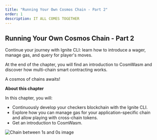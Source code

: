 ```yaml
---
title: "Running Your Own Cosmos Chain - Part 2"
order: 1
description: IT ALL COMES TOGETHER
---
```


## Running Your Own Cosmos Chain - Part 2

Continue your journey with Ignite CLI: learn how to introduce a wager, manage gas, and query for player's moves.

At the end of the chapter, you will find an introduction to CosmWasm and discover how multi-chain smart contracting works.

A cosmos of chains awaits!

<HighlightBox type="learning">

**About this chapter**

In this chapter, you will:

* Continuously develop your checkers blockchain with the Ignite CLI.
* Explore how you can manage gas for your application-specific chain and allow playing with cross-chain tokens.
* Get an introduction to CosmWasm.

</HighlightBox>

![Chain between 1s and 0s image](/cosmos_dev_portal_module-04-lp.png)
